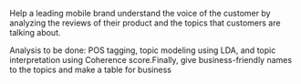 Help a leading mobile brand understand the voice of the customer by analyzing the reviews of their product and the topics that customers are talking about. 

Analysis to be done: 
POS tagging, topic modeling using LDA, and topic interpretation using Coherence score.Finally, give business-friendly names to the topics and make a table for business

